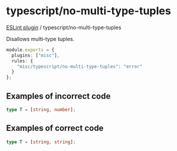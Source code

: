 # typescript/no-multi-type-tuples

[ESLint plugin](https://iliubinskii.github.io/eslint-plugin-misc/) / typescript/no-multi-type-tuples

Disallows multi-type tuples.

```ts
module.exports = {
  plugins: ["misc"],
  rules: {
    "misc/typescript/no-multi-type-tuples": "error"
  }
};
```

## Examples of incorrect code

```ts
type T = [string, number];
```

## Examples of correct code

```ts
type T = [string, string];
```
